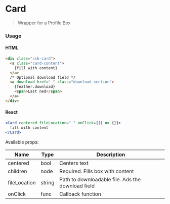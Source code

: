 Card
========

> Wrapper for a Profile Box

### Usage

#### HTML

```html
<div class="ssb-card">
  <a class="card-content">
    {fill with content}
  </a>
  /* Optional download field */
  <a download href=" " class="download-section">
    {feather.download}
    <span>Last ned</span>
  </a>
</div>
```

#### React

```jsx harmony
<Card centered fileLocation=" " onClick={() => {}}>
  fill with content
</Card>
```

Available props:

| Name       | Type           | Description  |
| ---------- | ------------- | ----- |
| centered | bool | Centers text |
| children | node | Required. Fills box with content |
| fileLocation | string | Path to downloadable file. Ads the download field |
| onClick | func | Callback function |
